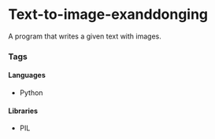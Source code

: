# Text-to-image-exanddonging

A program that writes a given text with images.

### Tags

#### Languages
- Python

#### Libraries
- PIL
